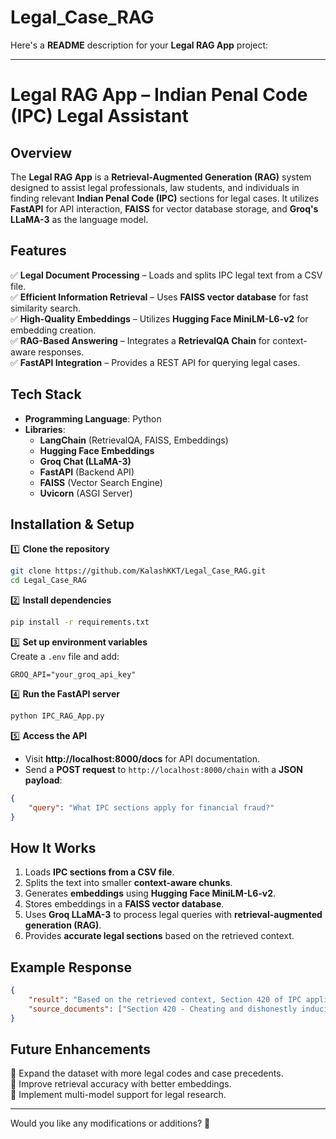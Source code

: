 # Legal_Case_RAG
Here's a **README** description for your **Legal RAG App** project:  

---

# **Legal RAG App – Indian Penal Code (IPC) Legal Assistant**  

## **Overview**  
The **Legal RAG App** is a **Retrieval-Augmented Generation (RAG)** system designed to assist legal professionals, law students, and individuals in finding relevant **Indian Penal Code (IPC)** sections for legal cases. It utilizes **FastAPI** for API interaction, **FAISS** for vector database storage, and **Groq's LLaMA-3** as the language model.  

## **Features**  
✅ **Legal Document Processing** – Loads and splits IPC legal text from a CSV file.  
✅ **Efficient Information Retrieval** – Uses **FAISS vector database** for fast similarity search.  
✅ **High-Quality Embeddings** – Utilizes **Hugging Face MiniLM-L6-v2** for embedding creation.  
✅ **RAG-Based Answering** – Integrates a **RetrievalQA Chain** for context-aware responses.  
✅ **FastAPI Integration** – Provides a REST API for querying legal cases.  

## **Tech Stack**  
- **Programming Language**: Python  
- **Libraries**:  
  - **LangChain** (RetrievalQA, FAISS, Embeddings)  
  - **Hugging Face Embeddings**  
  - **Groq Chat (LLaMA-3)**  
  - **FastAPI** (Backend API)  
  - **FAISS** (Vector Search Engine)  
  - **Uvicorn** (ASGI Server)  

## **Installation & Setup**  

1️⃣ **Clone the repository**  
```bash
git clone https://github.com/KalashKKT/Legal_Case_RAG.git
cd Legal_Case_RAG
```

2️⃣ **Install dependencies**  
```bash
pip install -r requirements.txt
```

3️⃣ **Set up environment variables**  
Create a `.env` file and add:  
```
GROQ_API="your_groq_api_key"
```

4️⃣ **Run the FastAPI server**  
```bash
python IPC_RAG_App.py
```

5️⃣ **Access the API**  
- Visit **http://localhost:8000/docs** for API documentation.  
- Send a **POST request** to `http://localhost:8000/chain` with a **JSON payload**:  
```json
{
    "query": "What IPC sections apply for financial fraud?"
}
```

## **How It Works**  
1. Loads **IPC sections from a CSV file**.  
2. Splits the text into smaller **context-aware chunks**.  
3. Generates **embeddings** using **Hugging Face MiniLM-L6-v2**.  
4. Stores embeddings in a **FAISS vector database**.  
5. Uses **Groq LLaMA-3** to process legal queries with **retrieval-augmented generation (RAG)**.  
6. Provides **accurate legal sections** based on the retrieved context.  

## **Example Response**  
```json
{
    "result": "Based on the retrieved context, Section 420 of IPC applies to financial fraud cases.",
    "source_documents": ["Section 420 - Cheating and dishonestly inducing delivery of property..."]
}
```

## **Future Enhancements**  
🔹 Expand the dataset with more legal codes and case precedents.  
🔹 Improve retrieval accuracy with better embeddings.  
🔹 Implement multi-model support for legal research.  

---

Would you like any modifications or additions? 🚀
